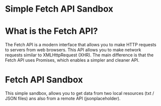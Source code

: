 # Simple Fetch API Sandbox

# What is the Fetch API?

The Fetch API is a modern interface that allows you to make HTTP requests to servers from web browsers.
This API allows you to make network requests similar to XMLHttpRequest (XHR). The main difference is that the Fetch API uses Promises, which enables a simpler and cleaner API.

# Fetch API Sandbox

This simple sandbox, allows you to get data from two local resources (txt / JSON files) ans also from a remote API (jsonplaceholder).
